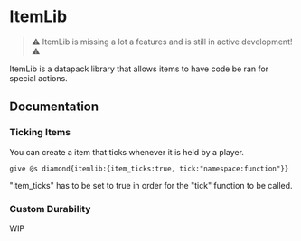 # ItemLib

> :warning: ItemLib is missing a lot a features and is still in active development! :warning:

ItemLib is a datapack library that allows items to have code be ran for special actions.

## Documentation

### Ticking Items

You can create a item that ticks whenever it is held by a player.

```mcfunction
give @s diamond{itemlib:{item_ticks:true, tick:"namespace:function"}}
```

"item_ticks" has to be set to true in order for the "tick" function to be called.

### Custom Durability

WIP
